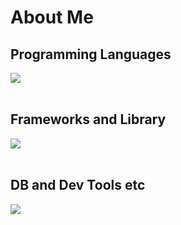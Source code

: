 # About Me

## Programming Languages

<img src="https://skillicons.dev/icons?i=html,css,js,java,kotlin,php,py" /> <br /><br />

## Frameworks and Library

<img src="https://skillicons.dev/icons?i=laravel,jquery,spring,tailwind,django" /> <br /><br />

## DB and Dev Tools etc

<img src="https://skillicons.dev/icons?i=mysql,postgresql,docker,git,github,vscode,linux,gradle,jenkins,selenium" /> <br /><br />
